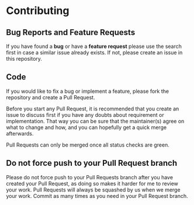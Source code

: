 # Contributing

## Bug Reports and Feature Requests

If you have found a **bug** or have a **feature request** please use the search first in case a similar issue already exists.
If not, please create an issue in this repository.

## Code

If you would like to fix a bug or implement a feature, please fork the repository and create a Pull Request.

Before you start any Pull Request, it is recommended that you create an issue to discuss first if you have any
doubts about requirement or implementation. That way you can be sure that the maintainer(s) agree on what to change and how,
and you can hopefully get a quick merge afterwards.

Pull Requests can only be merged once all status checks are green.

## Do not force push to your Pull Request branch

Please do not force push to your Pull Requests branch after you have created your Pull Request, as doing so makes it harder for me to review your work.
Pull Requests will always be squashed by us when we merge your work. Commit as many times as you need in your Pull Request branch.
